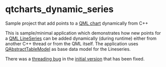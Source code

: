 # qtcharts_dynamic_series
Sample project that add points to a [QML chart](https://doc.qt.io/qt-5/qtcharts-qmlmodule.html) dynamically from C++

This is sample/minimal application which demonstrates how new points for a [QML LineSeries](https://doc.qt.io/qt-5/qml-qtcharts-lineseries.html) can be added dynamically (during runtime) either from another C++ thread or from the QML itself. The application uses [QAbstractTableModel](https://doc.qt.io/qt-5/qabstracttablemodel.html) as base data model for the Lineseries.

There was a [threading bug](https://bugreports.qt.io/browse/QTBUG-55272) in the [initial version](https://github.com/nickaein/qtcharts_dynamic_series/commit/78b21b5a29e4611d89d7d91be3d730a9e37456b4) that has been fixed.
